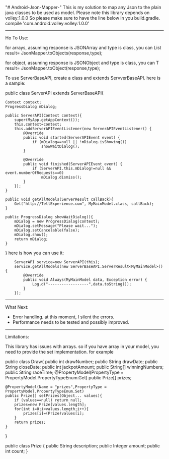 "# Android-Json-Mapper-" 
This is my solution to map any Json to the plain java classes to be used as model.
Please note this library depends on volley:1.0.0
So please make sure to have the line below in you build.gradle.
compile 'com.android.volley:volley:1.0.0'

--------------------------------------------
Ho To Use:

for arrays, assuming response is JSONArray and type is class<T>, you can
List<T> result= JsonMapper.toObjects(response,type);

for object, assuming response is JSONObject and type is class<T>, you can
T result= JsonMapper.toObject(response,type);

To use ServerBaseAPI, create a class and extends ServverBaseAPI. here is a sample:

public class ServerAPI extends ServerBaseAPI{

    Context context;
    ProgressDialog mDialog;

    public ServerAPI(Context context){
        super(MyApp.getAppContext());
        this.context=context;
        this.addServerAPIEventListener(new ServerAPIEventListener() {
            @Override
            public void started(ServerAPIEvent event) {
                if (mDialog==null || !mDialog.isShowing())
                    showWaitDialog();
            }

            @Override
            public void finished(ServerAPIEvent event) {
                if (ServerAPI.this.mDialog!=null && event.numberOfRequests==0)
                    mDialog.dismiss();
            }
        });
    }

    public void getAllModels(ServerResult callBack){
        Get("http://TellExperience.com", MyMainModel.class, callBack);
    }

    public ProgressDialog showWaitDialog(){
        mDialog = new ProgressDialog(context);
        mDialog.setMessage("Please wait...");
        mDialog.setCancelable(false);
        mDialog.show();
        return mDialog;
    }
}
here is how you can use it:

        ServerAPI service=new ServerAPI(this);
        service.getAllModels(new ServerBaseAPI.ServerResult<MyMainModel>() {
            @Override
            public void Always(MyMainModel data, Exception error) {
                Log.d("------------------",data.toString());
            }
        });
		

--------------------------------------------
What Next:

- Error handling. at this moment, I silent the errors. 
- Performance needs to be tested and possibly improved.

--------------------------------------------
Limitations:

This library has issues with arrays. so if you have array in your model, you need to provide the set implementation. for example 

public class Draw{
    public int drawNumber;
    public String drawDate;
    public String closeDate;
    public int jackpotAmount;
    public String[] winningNumbers;
    public String raceTime;
    @PropertyModel(PropertyType = PropertyModel.PropertyTypeEnum.Get)
    public Prize[] prizes;

    @PropertyModel(Name = "prizes",PropertyType = PropertyModel.PropertyTypeEnum.Set)
    public Prize[] setPrizes(Object... values){
        if (values==null) return null;
        prizes=new Prize[values.length];
        for(int i=0;i<values.length;i++){
            prizes[i]=(Prize)values[i];
        }
        return prizes;
    }
}

public class Prize
{
    public String description;
    public Integer amount;
    public int count;
}
